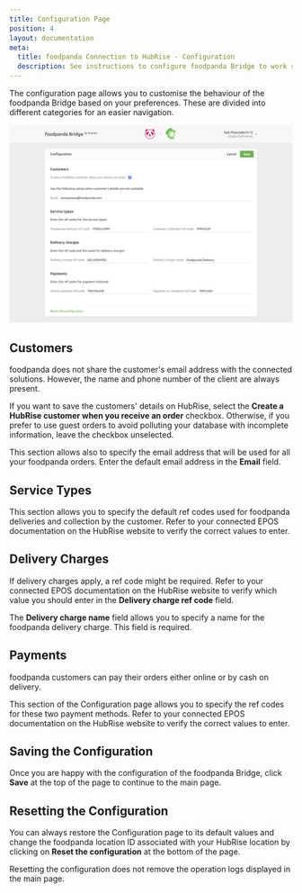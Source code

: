 ```yaml
---
title: Configuration Page
position: 4
layout: documentation
meta:
  title: foodpanda Connection to HubRise - Configuration
  description: See instructions to configure foodpanda Bridge to work seamlessly with foodpanda and your EPOS or other apps connected to HubRise. Configuration is simple.
---
```


The configuration page allows you to customise the behaviour of the foodpanda Bridge based on your preferences.
These are divided into different categories for an easier navigation.

![foodpanda Bridge configuration page](../images/002-en-configuration-page.png)

## Customers

foodpanda does not share the customer's email address with the connected solutions. However, the name and phone number of the client are always present.

If you want to save the customers' details on HubRise, select the **Create a HubRise customer when you receive an order** checkbox. Otherwise, if you prefer to use guest orders to avoid polluting your database with incomplete information, leave the checkbox unselected.

This section allows also to specify the email address that will be used for all your foodpanda orders. Enter the default email address in the **Email** field.

## Service Types

This section allows you to specify the default ref codes used for foodpanda deliveries and collection by the customer. Refer to your connected EPOS documentation on the HubRise website to verify the correct values to enter.

## Delivery Charges

If delivery charges apply, a ref code might be required. Refer to your connected EPOS documentation on the HubRise website to verify which value you should enter in the **Delivery charge ref code** field.

The **Delivery charge name** field allows you to specify a name for the foodpanda delivery charge. This field is required.

## Payments

foodpanda customers can pay their orders either online or by cash on delivery.

This section of the Configuration page allows you to specify the ref codes for these two payment methods. Refer to your connected EPOS documentation on the HubRise website to verify the correct values to enter.

## Saving the Configuration

Once you are happy with the configuration of the foodpanda Bridge, click **Save** at the top of the page to continue to the main page.

## Resetting the Configuration

You can always restore the Configuration page to its default values and change the foodpanda location ID associated with your HubRise location by clicking on **Reset the configuration** at the bottom of the page.

Resetting the configuration does not remove the operation logs displayed in the main page.
